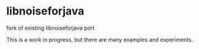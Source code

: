 # libnoiseforjava
fork of existing libnoiseforjava port

This is a work in progress, but there are many examples and experiments.
